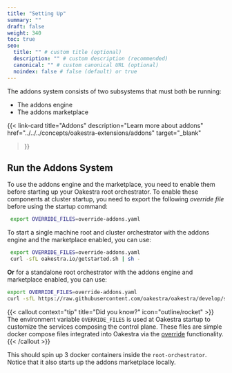 ```yaml
---
title: "Setting Up"
summary: ""
draft: false
weight: 340
toc: true
seo:
  title: "" # custom title (optional)
  description: "" # custom description (recommended)
  canonical: "" # custom canonical URL (optional)
  noindex: false # false (default) or true
---
```


The addons system consists of two subsystems that must both be running:
- The addons engine
- The addons marketplace

<!-- Fix links in another issue - once concepts is merged -->
{{< link-card
  title="Addons"
  description="Learn more about addons"
  href="../../../concepts/oakestra-extensions/addons"
  target="_blank"
>}}

## Run the Addons System

To use the addons engine and the marketplace, you need to enable them before starting up your Oakestra root orchestrator. To enable these components at cluster startup, you need to export the following *override file* before using the startup command:
```bash
 export OVERRIDE_FILES=override-addons.yaml
```
To start a single machine root and cluster orchestrator with the addons engine and the marketplace enabled, you can use:
 ```bash
  export OVERRIDE_FILES=override-addons.yaml
  curl -sfL oakestra.io/getstarted.sh | sh - 
  ```
**Or** for a standalone root orchestrator with the addons engine and marketplace enabled, you can use:
 ```bash
 export OVERRIDE_FILES=override-addons.yaml
 curl -sfL https://raw.githubusercontent.com/oakestra/oakestra/develop/scripts/StartOakestraRoot.sh | sh - 
```
{{< callout context="tip" title="Did you know?" icon="outline/rocket" >}}
The environment variable `OVERRIDE_FILES` is used at Oakestra startup to customize the services composing the control plane. These files are simple docker compose files integrated into Oakestra via the  [override](https://docs.docker.com/compose/how-tos/multiple-compose-files/merge/) functionality.
{{< /callout >}}

This should spin up 3 docker containers inside the `root-orchestrator`. Notice that it also starts up the addons marketplace locally. 
